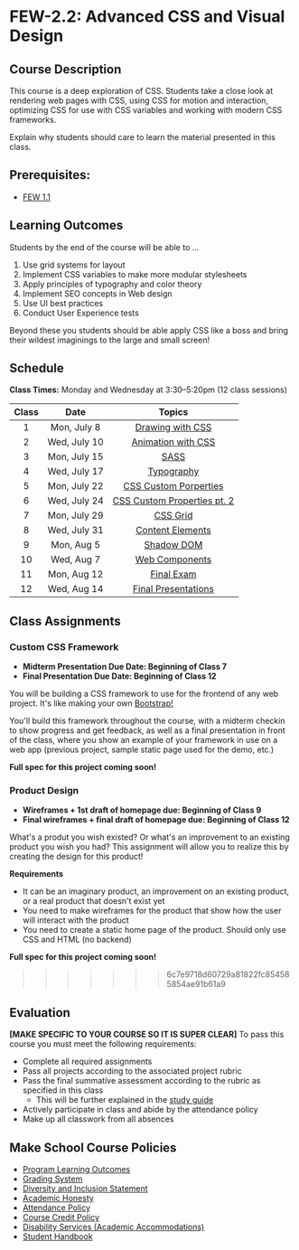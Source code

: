 # FEW-2.2: Advanced CSS and Visual Design

## Course Description

This course is a deep exploration of CSS. Students take a close look at rendering web pages with CSS, using CSS for motion and interaction, optimizing CSS for use with CSS variables and working with modern CSS frameworks.

Explain why students should care to learn the material presented in this class.

## Prerequisites:  

- [FEW 1.1](https://github.com/Make-School-Courses/FEW-1.1-Web-Foundations)

## Learning Outcomes

Students by the end of the course will be able to ...

1. Use grid systems for layout
1. Implement CSS variables to make more modular stylesheets
1. Apply principles of typography and color theory
1. Implement SEO concepts in Web design
1. Use UI best practices 
1. Conduct User Experience tests

Beyond these you students should be able apply CSS like a boss and bring their wildest imaginings to the large and small screen! 

## Schedule

**Class Times:** Monday and Wednesday at 3:30–5:20pm (12 class sessions)

| Class  |          Date          |                  Topics                  |
|:-----:|:----------------------:|:---------------------------------------:|
|  1 | Mon, July 8  | [Drawing with CSS](lessons/lesson-01.md) |
|  2 | Wed, July 10 | [Animation with CSS](lessons/lesson-02.md) |
|  3 | Mon, July 15 | [SASS](lessons/lesson-3.md) |
|  4 | Wed, July 17 | [Typography](lessons/lesson-04.md) |
|  5 | Mon, July 22 | [CSS Custom Porperties](lessons/lesson-05.md) |
|  6 | Wed, July 24 | [CSS Custom Properties pt. 2](lessons/lesson-06.md) |
|  7 | Mon, July 29 | [CSS Grid](lessons/lesson-07.md) |
|  8 | Wed, July 31 | [Content Elements](lessons/lesson-08.md) |
|  9 | Mon, Aug 5   | [Shadow DOM](lessons/lesson-09.md) |
| 10 | Wed, Aug 7   | [Web Components](lessons/lesson-10.md) |  
| 11 | Mon, Aug 12  | [Final Exam](lessons/lesson-11.md) |
| 12 | Wed, Aug 14 | [Final Presentations](lessons/lesson-12.md) |

## Class Assignments

### Custom CSS Framework

- **Midterm Presentation Due Date: Beginning of Class 7**
- **Final Presentation Due Date: Beginning of Class 12**

You will be building a CSS framework to use for the frontend of any web project. It's like making your own [Bootstrap!](https://getbootstrap.com/)

You'll build this framework throughout the course, with a midterm checkin to show progress and get feedback, as well as a final presentation in front of the class, where you show an example of your framework in use on a web app (previous project, sample static page used for the demo, etc.)

**Full spec for this project coming soon!**

### Product Design

- **Wireframes + 1st draft of homepage due: Beginning of Class 9**
- **Final wireframes + final draft of homepage due: Beginning of Class 12**

What's a produt you wish existed? Or what's an improvement to an existing product you wish you had? This assignment will allow you to realize this by creating the design for this product!

**Requirements**

- It can be an imaginary product, an improvement on an existing product, or a real product that doesn't exist yet
- You need to make wireframes for the product that show how the user will interact with the product
- You need to create a static home page of the product. Should only use CSS and HTML (no backend)

**Full spec for this project coming soon!**
>>>>>>> 6c7e9718d60729a81822fc854585854ae91b61a9

## Evaluation
**[MAKE SPECIFIC TO YOUR COURSE SO IT IS SUPER CLEAR]**
To pass this course you must meet the following requirements:

- Complete all required assignments 
- Pass all projects according to the associated project rubric
- Pass the final summative assessment according to the rubric as specified in this class
    - This will be further explained in the [study guide](ADD_STUDY_GUIDE_LNK)
- Actively participate in class and abide by the attendance policy
- Make up all classwork from all absences

## Make School Course Policies

- [Program Learning Outcomes](https://make.sc/program-learning-outcomes)
- [Grading System](https://make.sc/grading-system)
- [Diversity and Inclusion Statement](https://make.sc/diversity-and-inclusion-statement)
- [Academic Honesty](https://make.sc/academic-honesty-policy)
- [Attendance Policy](https://make.sc/attendance-policy)
- [Course Credit Policy](https://make.sc/course-credit-policy)
- [Disability Services (Academic Accommodations)](https://make.sc/disability-services)
- [Student Handbook](https://make.sc/student-handbook)
